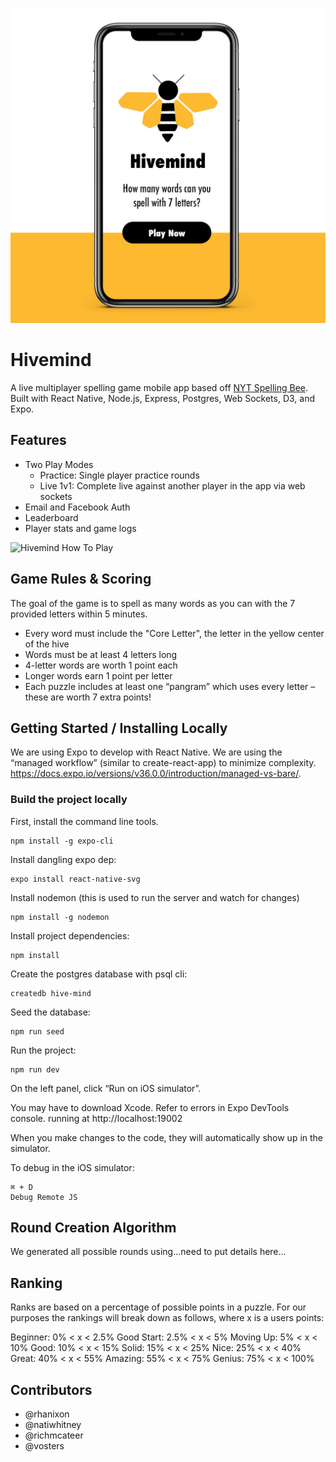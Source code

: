 ![Hivemind](/client/assets/app-screenshot.jpg)

# Hivemind

A live multiplayer spelling game mobile app based off [NYT Spelling Bee](https://www.nytimes.com/puzzles/spelling-bee). Built with React Native, Node.js, Express, Postgres, Web Sockets, D3, and Expo.

## Features

- Two Play Modes
  - Practice: Single player practice rounds
  - Live 1v1: Complete live against another player in the app via web sockets
- Email and Facebook Auth
- Leaderboard
- Player stats and game logs

![Hivemind How To Play](https://media.giphy.com/media/Za3YoADDQSGUitmfEe/giphy.gif)

## Game Rules & Scoring

The goal of the game is to spell as many words as you can with the 7 provided letters within 5 minutes.

- Every word must include the "Core Letter", the letter in the yellow center of the hive
- Words must be at least 4 letters long
- 4-letter words are worth 1 point each
- Longer words earn 1 point per letter
- Each puzzle includes at least one “pangram” which uses every letter – these are worth 7 extra points!

## Getting Started / Installing Locally

We are using Expo to develop with React Native. We are using the “managed workflow” (similar to create-react-app) to minimize complexity.
https://docs.expo.io/versions/v36.0.0/introduction/managed-vs-bare/.

### Build the project locally

First, install the command line tools.

```
npm install -g expo-cli
```

Install dangling expo dep:

```
expo install react-native-svg
```

Install nodemon (this is used to run the server and watch for changes)

```
npm install -g nodemon
```

Install project dependencies:

```
npm install
```

Create the postgres database with psql cli:

```
createdb hive-mind
```

Seed the database:

```
npm run seed
```

Run the project:

```
npm run dev
```

On the left panel, click “Run on iOS simulator”.

You may have to download Xcode. Refer to errors in Expo DevTools console. running at http://localhost:19002

When you make changes to the code, they will automatically show up in the simulator.

To debug in the iOS simulator:

```
⌘ + D
Debug Remote JS
```

## Round Creation Algorithm

We generated all possible rounds using...need to put details here...

## Ranking

Ranks are based on a percentage of possible points in a puzzle. For our purposes the rankings will break down as follows, where x is a users points:

Beginner: 0% < x < 2.5%
Good Start: 2.5% < x < 5%
Moving Up: 5% < x < 10%
Good: 10% < x < 15%
Solid: 15% < x < 25%
Nice: 25% < x < 40%
Great: 40% < x < 55%
Amazing: 55% < x < 75%
Genius: 75% < x < 100%

## Contributors

- @rhanixon
- @natiwhitney
- @richmcateer
- @vosters

